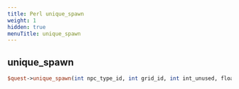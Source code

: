 ```yaml
---
title: Perl unique_spawn
weight: 1
hidden: true
menuTitle: unique_spawn
---
```

## unique_spawn
```perl
$quest->unique_spawn(int npc_type_id, int grid_id, int int_unused, float X, float Y, float Z, [float heading])
```